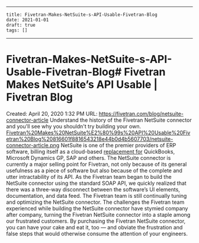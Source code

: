 
---
    title: Fivetran-Makes-NetSuite-s-API-Usable-Fivetran-Blog
    date: 2021-01-01    
    draft: true
    tags: []
---
# Fivetran-Makes-NetSuite-s-API-Usable-Fivetran-Blog# Fivetran Makes NetSuite’s API Usable | Fivetran Blog
Created: April 20, 2020 1:32 PM
URL: https://fivetran.com/blog/netsuite-connector-article
Understand the history of the Fivetran NetSuite connector and you'll see why you shouldn't try building your own.
[Fivetran%20Makes%20NetSuite%E2%80%99s%20API%20Usable%20Fivetran%20Blog%20816601f8816543218e44b0d4b5607703/netsuite-connector-article.png](Fivetran%20Makes%20NetSuite%E2%80%99s%20API%20Usable%20Fivetran%20Blog%20816601f8816543218e44b0d4b5607703/netsuite-connector-article.png)
NetSuite is one of the premier providers of ERP software, billing itself as a cloud-based [replacement for](http://www.netsuite.com/portal/solutions.shtml) QuickBooks, Microsoft Dynamics GP, SAP and others.
The NetSuite connector is currently a major selling point for Fivetran, not only because of its general usefulness as a piece of software but also because of the complete and utter intractability of its API.
As the Fivetran team began to build the NetSuite connector using the standard SOAP API, we quickly realized that there was a three-way disconnect between the software’s UI elements, documentation, and data feed.
The Fivetran team is still continually tuning and optimizing the NetSuite connector.
The challenges the Fivetran team experienced while building the NetSuite connector have stymied company after company, turning the Fivetran NetSuite connector into a staple among our frustrated customers.
By purchasing the Fivetran NetSuite connector, you can have your cake and eat it, too — and obviate the frustration and false steps that would otherwise consume the attention of your engineers.
